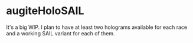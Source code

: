 # augiteHoloSAIL

It's a big WIP. I plan to have at least two holograms available for each race and a working SAIL variant for each of them.

